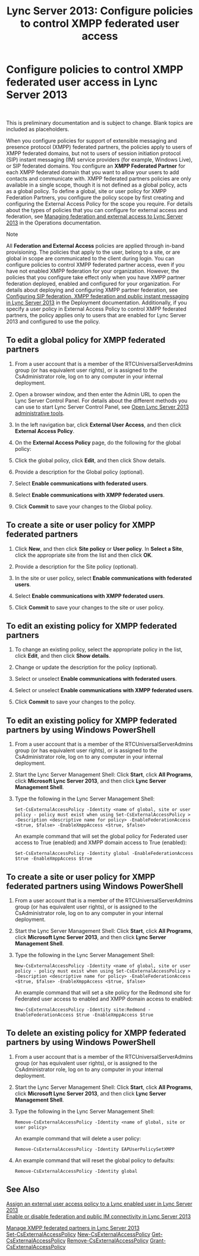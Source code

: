 ﻿---
title: 'Lync Server 2013: Configure policies to control XMPP federated user access'
TOCTitle: Configure policies to control XMPP federated user access
ms:assetid: 0fe0ff75-e52a-4e3e-923a-64f6412ac4e4
ms:mtpsurl: https://technet.microsoft.com/en-us/library/JJ552446(v=OCS.15)
ms:contentKeyID: 48679557
ms.date: 07/23/2014
mtps_version: v=OCS.15
---

# Configure policies to control XMPP federated user access in Lync Server 2013

 


This is preliminary documentation and is subject to change. Blank topics are included as placeholders.

When you configure policies for support of extensible messaging and presence protocol (XMPP) federated partners, the policies apply to users of XMPP federated domains, but not to users of session initiation protocol (SIP) instant messaging (IM) service providers (for example, Windows Live), or SIP federated domains. You configure an **XMPP Federated Partner** for each XMPP federated domain that you want to allow your users to add contacts and communicate with. XMPP federated partners policies are only available in a single scope, though it is not defined as a global policy, acts as a global policy. To define a global, site or user policy for XMPP Federation Partners, you configure the policy scope by first creating and configuring the External Access Policy for the scope you require. For details about the types of policies that you can configure for external access and federation, see [Managing federation and external access to Lync Server 2013](lync-server-2013-managing-federation-and-external-access-to-lync-server-2013.md) in the Operations documentation.


> [!NOTE]
> All <STRONG>Federation and External Access</STRONG> policies are applied through in-band provisioning. The policies that apply to the user, belong to a site, or are global in scope are communicated to the client during login. You can configure policies to control XMPP federated partner access, even if you have not enabled XMPP federation for your organization. However, the policies that you configure take effect only when you have XMPP partner federation deployed, enabled and configured for your organization. For details about deploying and configuring XMPP partner federation, see <A href="lync-server-2013-configuring-sip-federation-xmpp-federation-and-public-instant-messaging.md">Configuring SIP federation, XMPP federation and public instant messaging in Lync Server 2013</A> in the Deployment documentation. Additionally, if you specify a user policy in External Access Policy to control XMPP federated partners, the policy applies only to users that are enabled for Lync Server 2013 and configured to use the policy.



## To edit a global policy for XMPP federated partners

1.  From a user account that is a member of the RTCUniversalServerAdmins group (or has equivalent user rights), or is assigned to the CsAdministrator role, log on to any computer in your internal deployment.

2.  Open a browser window, and then enter the Admin URL to open the Lync Server Control Panel. For details about the different methods you can use to start Lync Server Control Panel, see [Open Lync Server 2013 administrative tools](lync-server-2013-open-lync-server-administrative-tools.md).

3.  In the left navigation bar, click **External User Access**, and then click **External Access Policy**.

4.  On the **External Access Policy** page, do the following for the global policy:

5.  Click the global policy, click **Edit**, and then click Show details.

6.  Provide a description for the Global policy (optional).

7.  Select **Enable communications with federated users**.

8.  Select **Enable communications with XMPP federated users**.

9.  Click **Commit** to save your changes to the Global policy.

## To create a site or user policy for XMPP federated partners

1.  Click **New**, and then click **Site policy** or **User policy**. In **Select a Site**, click the appropriate site from the list and then click **OK**.

2.  Provide a description for the Site policy (optional).

3.  In the site or user policy, select **Enable communications with federated users**.

4.  Select **Enable communications with XMPP federated users**.

5.  Click **Commit** to save your changes to the site or user policy.

## To edit an existing policy for XMPP federated partners

1.  To change an existing policy, select the appropriate policy in the list, click **Edit**, and then click **Show details**.

2.  Change or update the description for the policy (optional).

3.  Select or unselect **Enable communications with federated users**.

4.  Select or unselect **Enable communications with XMPP federated users**.

5.  Click **Commit** to save your changes to the policy.

## To edit an existing policy for XMPP federated partners by using Windows PowerShell

1.  From a user account that is a member of the RTCUniversalServerAdmins group (or has equivalent user rights), or is assigned to the CsAdministrator role, log on to any computer in your internal deployment.

2.  Start the Lync Server Management Shell: Click **Start**, click **All Programs**, click **Microsoft Lync Server 2013**, and then click **Lync Server Management Shell**.

3.  Type the following in the Lync Server Management Shell:
    
        Set-CsExternalAccessPolicy -Identity <name of global, site or user policy - policy must exist when using Set-CsExternalAccessPolicy > -Description <descriptive name for policy> -EnableFederationAccess <$true, $false> -EnableXmppAccess <$true, $false>
    
    An example command that will set the global policy for Federated user access to True (enabled) and XMPP domain access to True (enabled):
    
        Set-CsExternalAccessPolicy -Identity global -EnableFederationAccess $true -EnableXmppAccess $true

## To create a site or user policy for XMPP federated partners using Windows PowerShell

1.  From a user account that is a member of the RTCUniversalServerAdmins group (or has equivalent user rights), or is assigned to the CsAdministrator role, log on to any computer in your internal deployment.

2.  Start the Lync Server Management Shell: Click **Start**, click **All Programs**, click **Microsoft Lync Server 2013**, and then click **Lync Server Management Shell**.

3.  Type the following in the Lync Server Management Shell:
    
        New-CsExternalAccessPolicy -Identity <name of global, site or user policy - policy must exist when using Set-CsExternalAccessPolicy > -Description <descriptive name for policy> -EnableFederationAccess <$true, $false> -EnableXmppAccess <$true, $false>
    
    An example command that will set a site policy for the Redmond site for Federated user access to enabled and XMPP domain access to enabled:
    
        New-CsExternalAccessPolicy -Identity site:Redmond -EnableFederationAccess $true -EnableXmppAccess $true

## To delete an existing policy for XMPP federated partners by using Windows PowerShell

1.  From a user account that is a member of the RTCUniversalServerAdmins group (or has equivalent user rights), or is assigned to the CsAdministrator role, log on to any computer in your internal deployment.

2.  Start the Lync Server Management Shell: Click **Start**, click **All Programs**, click **Microsoft Lync Server 2013**, and then click **Lync Server Management Shell**.

3.  Type the following in the Lync Server Management Shell:
    
        Remove-CsExternalAccessPolicy -Identity <name of global, site or user policy>
    
    An example command that will delete a user policy:
    
        Remove-CsExternalAccessPolicy -Identity EAPUserPolicySetXMPP

4.  An example command that will reset the global policy to defaults:
    
        Remove-CsExternalAccessPolicy -Identity global

## See Also


[Assign an external user access policy to a Lync enabled user in Lync Server 2013](lync-server-2013-assign-an-external-user-access-policy-to-a-lync-enabled-user.md)  
[Enable or disable federation and public IM connectivity in Lync Server 2013](lync-server-2013-enable-or-disable-federation-and-public-im-connectivity.md)  


[Manage XMPP federated partners in Lync Server 2013](lync-server-2013-manage-xmpp-federated-partners-for-your-organization.md)  
[Set-CsExternalAccessPolicy](https://technet.microsoft.com/en-us/library/gg398916\(v=ocs.15\))  
[New-CsExternalAccessPolicy](https://technet.microsoft.com/en-us/library/gg398441\(v=ocs.15\))  
[Get-CsExternalAccessPolicy](https://technet.microsoft.com/en-us/library/gg425805\(v=ocs.15\))  
[Remove-CsExternalAccessPolicy](https://technet.microsoft.com/en-us/library/gg399057\(v=ocs.15\))  
[Grant-CsExternalAccessPolicy](https://technet.microsoft.com/en-us/library/gg425942\(v=ocs.15\))

